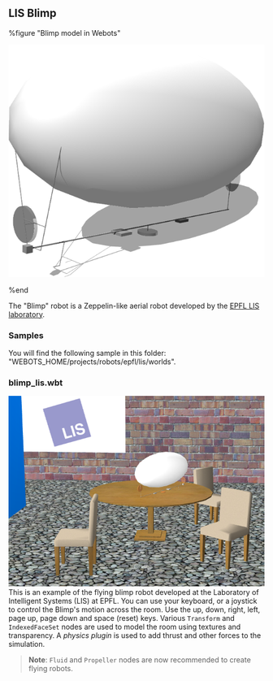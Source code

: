 ## LIS Blimp

%figure "Blimp model in Webots"

![model.png](images/robots/blimp/model.png)

%end

The "Blimp" robot is a Zeppelin-like aerial robot developed by the [EPFL LIS laboratory](https://lis.epfl.ch/).

### Samples

You will find the following sample in this folder: "WEBOTS\_HOME/projects/robots/epfl/lis/worlds".

### blimp\_lis.wbt

![blimp.png](images/robots/blimp/blimp.wbt.png) This is an example of the flying blimp robot developed at the Laboratory of Intelligent Systems (LIS) at EPFL.
You can use your keyboard, or a joystick to control the Blimp's motion across the room.
Use the up, down, right, left, page up, page down and space (reset) keys.
Various `Transform` and `IndexedFaceSet` nodes are used to model the room using textures and transparency.
A *physics plugin* is used to add thrust and other forces to the simulation.

> **Note**:
`Fluid` and `Propeller` nodes are now recommended to create flying robots.
